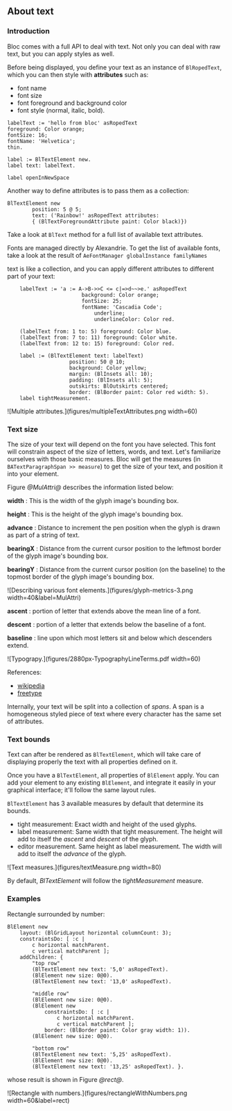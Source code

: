 ## About text 

### Introduction

Bloc comes with a full API to deal with text. Not only you can deal with
raw text, but you can apply styles as well.

Before being displayed, you define your text as an instance of `BlRopedText`,
which you can then style with **attributes** such as:

- font name
- font size
- font foreground and background color
- font style (normal, italic, bold).

```smalltalk
labelText := 'hello from bloc' asRopedText
foreground: Color orange;
fontSize: 16;
fontName: 'Helvetica';
thin.

label := BlTextElement new.
label text: labelText.

label openInNewSpace
```

Another way to define attributes is to pass them as
a collection:

```smalltalk
BlTextElement new
        position: 5 @ 5;
        text: ('Rainbow!' asRopedText attributes:
        { (BlTextForegroundAttribute paint: Color black)})

```

Take a look at `BlText` method for a full list of available text attributes.

Fonts are managed directly by Alexandrie. To get the list of available fonts,
take a look at the result of `AeFontManager globalInstance familyNames`

text is like a collection, and you can apply different attributes to different
part of your text:

```smalltalk
    labelText := 'a := A->B->>C <= c|=>d~~>e.' asRopedText
                        background: Color orange;
                        fontSize: 25;
                        fontName: 'Cascadia Code';
                            underline;
                            underlineColor: Color red.

    (labelText from: 1 to: 5) foreground: Color blue.
    (labelText from: 7 to: 11) foreground: Color white.
    (labelText from: 12 to: 15) foreground: Color red.

    label := (BlTextElement text: labelText)
                    position: 50 @ 10;
                    background: Color yellow;
                    margin: (BlInsets all: 10);
                    padding: (BlInsets all: 5);
                    outskirts: BlOutskirts centered;
                    border: (BlBorder paint: Color red width: 5).
    label tightMeasurement.
```

![Multiple attributes.](figures/multipleTextAttributes.png width=60)


### Text size

The size of your text will depend on the font you have selected. This font will
constrain aspect of the size of letters, words, and text. 
Let's familiarize ourselves with those basic measures. 
Bloc will get the measures (in `BATextParagraphSpan >> measure`)
to get the size of your text, and position it into your element.

Figure *@MulAttri@* describes the information listed below: 

**width**
:  This is the width of the glyph image's bounding box.

**height**
: This is the height of the glyph image's bounding box.

**advance**
:  Distance to increment the pen position when the glyph is drawn as part of a string of text.

**bearingX**
:  Distance from the current cursor position to the leftmost border of the glyph image's bounding box.

**bearingY**
: Distance from the current cursor position (on the baseline) to the topmost border of the glyph image's bounding box.

![Describing various font elements.](figures/glyph-metrics-3.png width=40&label=MulAttri)

**ascent**
:    portion of letter that extends above the mean line of a font.

**descent**
:    portion of a letter that extends below the baseline of a font.

**baseline**
:    line upon which most letters sit and below which descenders extend.

![Typograpy.](figures/2880px-TypographyLineTerms.pdf width=60)

References:

- [wikipedia](https://en.wikipedia.org/wiki/Ascender_(typography))
- [freetype](https://freetype.org/freetype2/docs/tutorial/step2.html)

Internally, your text will be split into a collection of *spans*. 
A span is a homogeneous styled piece of text where every character has the same set of
attributes.

### Text bounds

Text can after be rendered as `BlTextElement`, which will take care of
displaying properly the text with all properties defined on it.

Once you have a `BlTextElement`, all properties of `BlElement` apply. 
You can add your element to any existing `BlElement`, and integrate it easily in
your graphical interface; it'll follow the same layout rules.

`BlTextElement` has 3 available measures by default that determine its bounds.

- tight measurement: Exact width and height of the used glyphs.
- label measurement: Same width that tight measurement. The height will add to itself the *ascent* and *descent* of the glyph.
- editor measurement. Same height as label measurement. The width will add to itself the *advance* of the glyph.

![Text measures.](figures/textMeasure.png width=80)

By default, *BlTextElement* will follow the *tightMeasurement* measure.

### Examples

Rectangle surrounded by number:

```smalltalk
BlElement new
    layout: (BlGridLayout horizontal columnCount: 3);
    constraintsDo: [ :c |
        c horizontal matchParent.
        c vertical matchParent ];
    addChildren: {
        "top row"
        (BlTextElement new text: '5,0' asRopedText).
        (BlElement new size: 0@0).
        (BlTextElement new text: '13,0' asRopedText).
        
        "middle row"
        (BlElement new size: 0@0).
        (BlElement new
            constraintsDo: [ :c |
                c horizontal matchParent.
                c vertical matchParent ];
            border: (BlBorder paint: Color gray width: 1)).
        (BlElement new size: 0@0).
        
        "bottom row"
        (BlTextElement new text: '5,25' asRopedText).
        (BlElement new size: 0@0).
        (BlTextElement new text: '13,25' asRopedText). }.

```

whose result is shown in Figure *@rect@*.

![Rectangle with numbers.](figures/rectangleWithNumbers.png width=60&label=rect)
